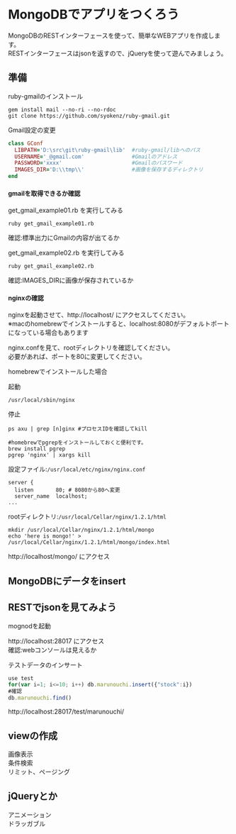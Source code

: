MongoDBでアプリをつくろう
=================

MongoDBのRESTインターフェースを使って、簡単なWEBアプリを作成します。  
RESTインターフェースはjsonを返すので、jQueryを使って遊んでみましょう。  

## 準備

ruby-gmailのインストール
```
gem install mail --no-ri --no-rdoc
git clone https://github.com/syokenz/ruby-gmail.git
```

Gmail設定の変更
```ruby
class GConf
  LIBPATH='D:\src\git\ruby-gmail\lib'  #ruby-gmail/libへのパス
  USERNAME='_@gmail.com'               #Gmailのアドレス
  PASSWORD='xxxx'                      #Gmailのパスワード
  IMAGES_DIR='D:\\tmp\\'               #画像を保存するディレクトリ
end
```
#### gmailを取得できるか確認
get_gmail_example01.rb を実行してみる  
```
ruby get_gmail_example01.rb
```
確認:標準出力にGmailの内容が出てるか  

get_gmail_example02.rb を実行してみる 
```
ruby get_gmail_example02.rb
```
確認:IMAGES_DIRに画像が保存されているか  

#### nginxの確認
nginxを起動させて、http://localhost/ にアクセスしてください。  
※macのhomebrewでインストールすると、localhost:8080がデフォルトポートになっている場合もあります

nginx.confを見て、rootディレクトリを確認してください。  
必要があれば、ポートを80に変更してください。  

homebrewでインストールした場合  

起動
```
/usr/local/sbin/nginx
```
停止
```
ps axu | grep [n]ginx #プロセスIDを確認してkill

#homebrewでpgrepをインストールしておくと便利です。
brew install pgrep
pgrep 'nginx' | xargs kill
```
設定ファイル:```/usr/local/etc/nginx/nginx.conf```
```
server {
  listen       80; # 8080から80へ変更
  server_name  localhost;
...

```

rootディレクトリ:```/usr/local/Cellar/nginx/1.2.1/html```
```
mkdir /usr/local/Cellar/nginx/1.2.1/html/mongo
echo 'here is mongo!' > /usr/local/Cellar/nginx/1.2.1/html/mongo/index.html
```

http://localhost/mongo/ にアクセス


## MongoDBにデータをinsert


## RESTでjsonを見てみよう
mognodを起動  

http://localhost:28017 にアクセス  
確認:webコンソールは見えるか  

テストデータのインサート
```js
use test
for(var i=1; i<=10; i++) db.marunouchi.insert({"stock":i})
#確認
db.marunouchi.find()
```

http://localhost:28017/test/marunouchi/

## viewの作成
画像表示  
条件検索  
リミット、ページング  

## jQueryとか
アニメーション  
ドラッガブル  


